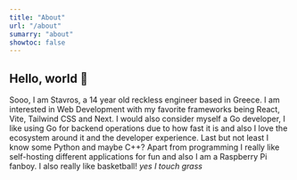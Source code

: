 ```yaml
---
title: "About"
url: "/about"
sumarry: "about"
showtoc: false
---
```


## Hello, world 👋

Sooo, I am Stavros, a 14 year old reckless engineer based in Greece. I am interested in Web Development with my favorite frameworks being React, Vite, Tailwind CSS and Next. I would also consider myself a Go developer, I like using Go for backend operations due to how fast it is and also I love the ecosystem around it and the developer experience. Last but not least I know some Python and maybe C++? Apart from programming I really like self-hosting different applications for fun and also I am a Raspberry Pi fanboy. I also really like basketball! _yes I touch grass_
